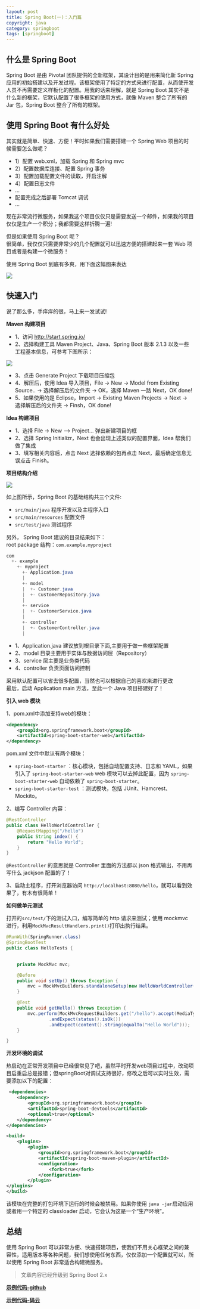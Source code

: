 ```yaml
---
layout: post
title: Spring Boot(一)：入门篇
copyright: java
category: springboot
tags: [springboot]
---
```


##  什么是 Spring Boot

Spring Boot 是由 Pivotal 团队提供的全新框架，其设计目的是用来简化新 Spring 应用的初始搭建以及开发过程。该框架使用了特定的方式来进行配置，从而使开发人员不再需要定义样板化的配置。用我的话来理解，就是 Spring Boot 其实不是什么新的框架，它默认配置了很多框架的使用方式，就像 Maven 整合了所有的 Jar 包，Spring Boot 整合了所有的框架。


##  使用 Spring Boot 有什么好处

其实就是简单、快速、方便！平时如果我们需要搭建一个 Spring Web 项目的时候需要怎么做呢？

- 1）配置 web.xml，加载 Spring 和 Spring mvc
- 2）配置数据库连接、配置 Spring 事务
- 3）配置加载配置文件的读取，开启注解
- 4）配置日志文件
- ...
- 配置完成之后部署 Tomcat 调试
- ...

现在非常流行微服务，如果我这个项目仅仅只是需要发送一个邮件，如果我的项目仅仅是生产一个积分；我都需要这样折腾一遍!


但是如果使用 Spring Boot 呢？  
很简单，我仅仅只需要非常少的几个配置就可以迅速方便的搭建起来一套 Web 项目或者是构建一个微服务！

使用 Spring Boot 到底有多爽，用下面这幅图来表达
 
![](http://www.ityoukow.com/assets/images/2016/dog.jpg)  

## 快速入门

说了那么多，手痒痒的很，马上来一发试试!

**Maven 构建项目**

- 1、访问 http://start.spring.io/  
- 2、选择构建工具 Maven Project、Java、Spring Boot 版本 2.1.3 以及一些工程基本信息，可参考下图所示：

![](http://www.ityoukow.com/assets/images/2019/springboot/spring-boot-start.png)

- 3、点击 Generate Project 下载项目压缩包
- 4、解压后，使用 Idea 导入项目，File -> New -> Model from Existing Source.. -> 选择解压后的文件夹 -> OK，选择 Maven 一路 Next，OK done! 
- 5、如果使用的是 Eclipse，Import -> Existing Maven Projects -> Next -> 选择解压后的文件夹 -> Finsh，OK done! 

**Idea 构建项目**

- 1、选择 File -> New —> Project... 弹出新建项目的框
- 2、选择 Spring Initializr，Next 也会出现上述类似的配置界面，Idea 帮我们做了集成
- 3、填写相关内容后，点击 Next 选择依赖的包再点击 Next，最后确定信息无误点击 Finish。

**项目结构介绍**
 
![](http://www.ityoukow.com/assets/images/2016/springboot2.png)  


如上图所示，Spring Boot 的基础结构共三个文件:
- `src/main/java`  程序开发以及主程序入口
- `src/main/resources` 配置文件
- `src/test/java`  测试程序

另外， Spring Boot 建议的目录结果如下：  
root package 结构：`com.example.myproject`

``` java
com
  +- example
    +- myproject
      +- Application.java
      |
      +- model
      |  +- Customer.java
      |  +- CustomerRepository.java
      |
      +- service
      |  +- CustomerService.java
      |
      +- controller
      |  +- CustomerController.java
      |
```

- 1、Application.java 建议放到根目录下面,主要用于做一些框架配置
- 2、model 目录主要用于实体与数据访问层（Repository）
- 3、service 层主要是业务类代码
- 4、controller 负责页面访问控制

采用默认配置可以省去很多配置，当然也可以根据自己的喜欢来进行更改  
最后，启动 Application main 方法，至此一个 Java 项目搭建好了！


**引入 web 模块**

1、pom.xml中添加支持web的模块： 

``` xml
<dependency>
    <groupId>org.springframework.boot</groupId>
    <artifactId>spring-boot-starter-web</artifactId>
</dependency>
```

pom.xml 文件中默认有两个模块：

- `spring-boot-starter` ：核心模块，包括自动配置支持、日志和 YAML，如果引入了 `spring-boot-starter-web` web 模块可以去掉此配置，因为 `spring-boot-starter-web` 自动依赖了 `spring-boot-starter`。
- `spring-boot-starter-test` ：测试模块，包括 JUnit、Hamcrest、Mockito。  

2、编写 Controller 内容：

``` java
@RestController
public class HelloWorldController {
    @RequestMapping("/hello")
    public String index() {
        return "Hello World";
    }
}
```

`@RestController` 的意思就是 Controller 里面的方法都以 json 格式输出，不用再写什么 jackjson 配置的了！

3、启动主程序，打开浏览器访问 `http://localhost:8080/hello`，就可以看到效果了，有木有很简单！


**如何做单元测试**

打开的`src/test/`下的测试入口，编写简单的 http 请求来测试；使用 mockmvc 进行，利用`MockMvcResultHandlers.print()`打印出执行结果。

``` java
@RunWith(SpringRunner.class)
@SpringBootTest
public class HelloTests {

  
    private MockMvc mvc;

    @Before
    public void setUp() throws Exception {
        mvc = MockMvcBuilders.standaloneSetup(new HelloWorldController()).build();
    }

    @Test
    public void getHello() throws Exception {
        mvc.perform(MockMvcRequestBuilders.get("/hello").accept(MediaType.APPLICATION_JSON))
                .andExpect(status().isOk())
                .andExpect(content().string(equalTo("Hello World")));
    }

}
```

**开发环境的调试**

热启动在正常开发项目中已经很常见了吧，虽然平时开发web项目过程中，改动项目启重启总是报错；但springBoot对调试支持很好，修改之后可以实时生效，需要添加以下的配置：  

``` xml
 <dependencies>
    <dependency>
        <groupId>org.springframework.boot</groupId>
        <artifactId>spring-boot-devtools</artifactId>
        <optional>true</optional>
    </dependency>
</dependencies>

<build>
    <plugins>
        <plugin>
            <groupId>org.springframework.boot</groupId>
            <artifactId>spring-boot-maven-plugin</artifactId>
            <configuration>
                <fork>true</fork>
            </configuration>
        </plugin>
</plugins>
</build>
```

该模块在完整的打包环境下运行的时候会被禁用。如果你使用 `java -jar`启动应用或者用一个特定的 classloader 启动，它会认为这是一个“生产环境”。


## 总结

使用 Spring Boot 可以非常方便、快速搭建项目，使我们不用关心框架之间的兼容性，适用版本等各种问题，我们想使用任何东西，仅仅添加一个配置就可以，所以使用 Spring Boot 非常适合构建微服务。


> 文章内容已经升级到 Spring Boot 2.x 

**[示例代码-github](https://github.com/ityouknow/spring-boot-examples/tree/master/spring-boot-helloWorld)**

**[示例代码-码云](https://gitee.com/ityouknow/spring-boot-examples/tree/master/spring-boot-helloWorld)**

